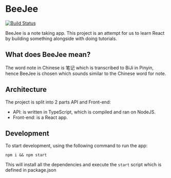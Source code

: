 # BeeJee
[![Build Status](https://travis-ci.org/bee-jee/bee-jee.svg?branch=master)](https://travis-ci.org/bee-jee/bee-jee)

BeeJee is a note taking app.
This project is an attempt for us to learn React by building something alongside with doing tutorials.
## What does BeeJee mean?
The word note in Chinese is 笔记 which is transcribed to BiJi in Pinyin, hence BeeJee is chosen which sounds similar to the Chinese word for note.
## Architecture
The project is split into 2 parts API and Front-end:
- API: is written in TypeScript, which is compiled and ran on NodeJS.
- Front-end: is a React app.
## Development
To start development, using the following command to run the app:

```
npm i && npm start
```
This will install all the dependencies and execute the `start` script which is defined in package.json